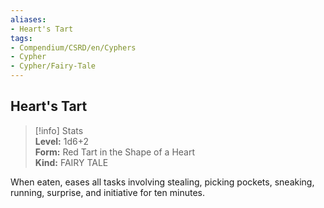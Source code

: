 ```yaml
---
aliases:
- Heart's Tart
tags:
- Compendium/CSRD/en/Cyphers
- Cypher
- Cypher/Fairy-Tale
---
```


  
## Heart's Tart  
>[!info] Stats  
> **Level:** 1d6+2  
> **Form:** Red Tart in the Shape of a Heart  
> **Kind:** FAIRY TALE
  
When eaten, eases all tasks involving stealing, picking pockets, sneaking, running, surprise, and initiative for ten minutes.